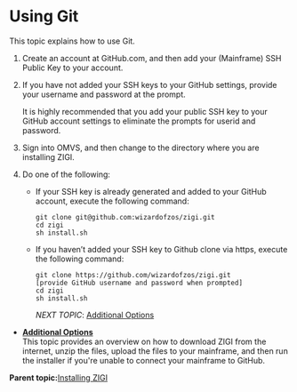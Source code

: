 # Using Git

This topic explains how to use Git.

1.  Create an account at GitHub.com, and then add your \(Mainframe\) SSH Public Key to your account.

2.  If you have not added your SSH keys to your GitHub settings, provide your username and password at the prompt.

    It is highly recommended that you add your public SSH key to your GitHub account settings to eliminate the prompts for userid and password.

3.  Sign into OMVS, and then change to the directory where you are installing ZIGI.

4.  Do one of the following:

    -   If your SSH key is already generated and added to your GitHub account, execute the following command:

        ```
        git clone git@github.com:wizardofzos/zigi.git
        cd zigi
        sh install.sh
        ```

    -   If you haven’t added your SSH key to Github clone via https, execute the following command:

        ```
        git clone https://github.com/wizardofzos/zigi.git
        [provide GitHub username and password when prompted]
        cd zigi
        sh install.sh
        ```

        *NEXT TOPIC*: [Additional Options](r_additional_options.md)


-   **[Additional Options](r_additional_options.md)**  
This topic provides an overview on how to download ZIGI from the internet, unzip the files, upload the files to your mainframe, and then run the installer if you're unable to connect your mainframe to GitHub.

**Parent topic:**[Installing ZIGI](c_installing_zigi.md)

